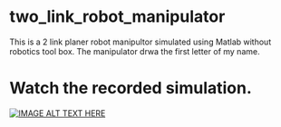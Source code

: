 # two_link_robot_manipulator

This is a 2 link planer robot manipultor simulated using Matlab without robotics tool box. The manipulator drwa the first letter of my name. 

# Watch the recorded simulation.  
[![IMAGE ALT TEXT HERE](https://img.youtube.com/vi/obW6qpAt8MI/0.jpg)](https://www.youtube.com/watch?v=obW6qpAt8MI)

<!--
<iframe width="560" height="315" src="https://youtu.be/_ZCnuHk_uf8" title="YouTube video player" frameborder="0" allow="accelerometer; autoplay; clipboard-write; encrypted-media; gyroscope; picture-in-picture" allowfullscreen></iframe>
-->
